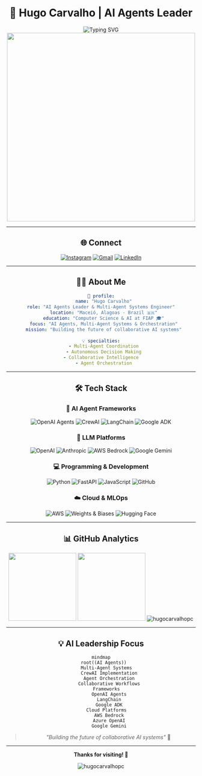 <div align="center">

# 🤖 Hugo Carvalho | AI Agents Leader

<img src="https://readme-typing-svg.demolab.com?font=Fira+Code&weight=600&size=24&duration=3000&pause=1000&color=00D4AA&center=true&vCenter=true&width=600&lines=Multi-Agent+Systems+Engineer;AI+Agents+%26+Orchestration+Expert;Computer+Science+%40+FIAP;From+Maceió%2C+Brazil+🇧🇷" alt="Typing SVG" />

<img src="https://user-images.githubusercontent.com/74038190/225813708-98b745f2-7d22-48cf-9150-083f1b00d6c9.gif" width="500">

</div>

---

<div align="center">

## 🌐 Connect

[![Instagram](https://img.shields.io/badge/Instagram-E4405F?style=for-the-badge&logo=Instagram&logoColor=white)](https://www.instagram.com/hugocarvalhop/)
[![Gmail](https://img.shields.io/badge/Gmail-D14836?style=for-the-badge&logo=gmail&logoColor=white)](mailto:hugosimoes172002@gmail.com)
[![LinkedIn](https://img.shields.io/badge/LinkedIn-0077B5?style=for-the-badge&logo=linkedin&logoColor=white)](https://linkedin.com/in/seu-perfil)

</div>

---

<div align="center">

## 👨‍💻 About Me

```yaml
🤖 profile:
  name: "Hugo Carvalho"
  role: "AI Agents Leader & Multi-Agent Systems Engineer"  
  location: "Maceió, Alagoas - Brazil 🇧🇷"
  education: "Computer Science & AI at FIAP 🎓"
  focus: "AI Agents, Multi-Agent Systems & Orchestration"
  mission: "Building the future of collaborative AI systems"
  
💡 specialties:
  - Multi-Agent Coordination
  - Autonomous Decision Making
  - Collaborative Intelligence  
  - Agent Orchestration
```

</div>

---

<div align="center">

## 🛠️ Tech Stack

### **🤖 AI Agent Frameworks**
![OpenAI Agents](https://img.shields.io/badge/OpenAI_Agents-412991?style=for-the-badge&logo=openai&logoColor=white)
![CrewAI](https://img.shields.io/badge/CrewAI-FF6B6B?style=for-the-badge&logoColor=white)
![LangChain](https://img.shields.io/badge/LangChain-1C3C3C?style=for-the-badge&logoColor=white)
![Google ADK](https://img.shields.io/badge/Google_ADK-4285F4?style=for-the-badge&logo=google&logoColor=white)

### **🧠 LLM Platforms**
![OpenAI](https://img.shields.io/badge/OpenAI-412991?style=for-the-badge&logo=openai&logoColor=white)
![Anthropic](https://img.shields.io/badge/Anthropic-191919?style=for-the-badge&logoColor=white)
![AWS Bedrock](https://img.shields.io/badge/AWS_Bedrock-FF9900?style=for-the-badge&logo=amazon-aws&logoColor=white)
![Google Gemini](https://img.shields.io/badge/Google_Gemini-4285F4?style=for-the-badge&logo=google&logoColor=white)

### **💻 Programming & Development**
![Python](https://img.shields.io/badge/Python-3776AB?style=for-the-badge&logo=python&logoColor=white)
![FastAPI](https://img.shields.io/badge/FastAPI-009688?style=for-the-badge&logo=fastapi&logoColor=white)
![JavaScript](https://img.shields.io/badge/JavaScript-F7DF1E?style=for-the-badge&logo=javascript&logoColor=black)
![GitHub](https://img.shields.io/badge/GitHub-181717?style=for-the-badge&logo=github&logoColor=white)

### **☁️ Cloud & MLOps**
![AWS](https://img.shields.io/badge/AWS-FF9900?style=for-the-badge&logo=amazon-aws&logoColor=white)
![Weights & Biases](https://img.shields.io/badge/Weights_&_Biases-FFBE00?style=for-the-badge&logo=WeightsAndBiases&logoColor=black)
![Hugging Face](https://img.shields.io/badge/🤗_Hugging_Face-FFD21E?style=for-the-badge&logoColor=black)

</div>

---

<div align="center">

## 📊 GitHub Analytics

<img height="180em" src="https://github-readme-stats.vercel.app/api?username=hugocarvalhopc&show_icons=true&theme=dark&include_all_commits=true&count_private=true"/>
<img height="180em" src="https://github-readme-stats.vercel.app/api/top-langs/?username=hugocarvalhopc&layout=compact&langs_count=7&theme=dark"/>

<img src="https://github-readme-streak-stats.herokuapp.com/?user=hugocarvalhopc&theme=dark" alt="hugocarvalhopc" />

</div>

---

<div align="center">

## 💡 AI Leadership Focus

```mermaid
mindmap
  root((AI Agents))
    Multi-Agent Systems
      CrewAI Implementation
      Agent Orchestration
      Collaborative Workflows
    Frameworks
      OpenAI Agents
      LangChain
      Google ADK
    Cloud Platforms
      AWS Bedrock
      Azure OpenAI
      Google Gemini
```

> *"Building the future of collaborative AI systems"* 🚀

</div>

---

<div align="center">

**Thanks for visiting! 🤖**

<img src="https://komarev.com/ghpvc/?username=hugocarvalhopc&label=Profile%20Views&color=0e75b6&style=flat" alt="hugocarvalhopc" />

</div>
